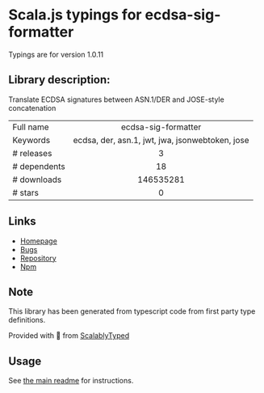 
# Scala.js typings for ecdsa-sig-formatter

Typings are for version 1.0.11

## Library description:
Translate ECDSA signatures between ASN.1/DER and JOSE-style concatenation

|                    |                 |
| ------------------ | :-------------: |
| Full name          | ecdsa-sig-formatter |
| Keywords           | ecdsa, der, asn.1, jwt, jwa, jsonwebtoken, jose |
| # releases         | 3 |
| # dependents       | 18 |
| # downloads        | 146535281 |
| # stars            | 0 |

## Links
- [Homepage](https://github.com/Brightspace/node-ecdsa-sig-formatter#readme)
- [Bugs](https://github.com/Brightspace/node-ecdsa-sig-formatter/issues)
- [Repository](https://github.com/Brightspace/node-ecdsa-sig-formatter)
- [Npm](https://www.npmjs.com/package/ecdsa-sig-formatter)
    


## Note
This library has been generated from typescript code from first party type definitions.

Provided with :purple_heart: from [ScalablyTyped](https://github.com/oyvindberg/ScalablyTyped)

## Usage
See [the main readme](../../readme.md) for instructions.


